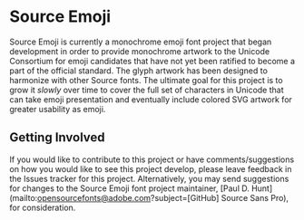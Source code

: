 # Source Emoji

Source Emoji is currently a monochrome emoji font project that began development in order to provide monochrome artwork to the Unicode Consortium for emoji candidates that have not yet been ratified to become a part of the official standard. The glyph artwork has been designed to harmonize with other Source fonts. The ultimate goal for this project is to grow it *slowly* over time to cover the full set of characters in Unicode that can take emoji presentation and eventually include colored SVG artwork for greater usability as emoji.

## Getting Involved

If you would like to contribute to this project or have comments/suggestions on how you would like to see this project develop, please leave feedback in the Issues tracker for this project. Alternatively, you may send suggestions for changes to the Source Emoji font project maintainer, [Paul D. Hunt](mailto:opensourcefonts@adobe.com?subject=[GitHub] Source Sans Pro), for consideration.
